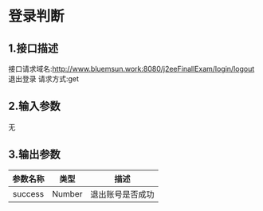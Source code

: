 # 登录判断

## 1.接口描述

接口请求域名:http://www.bluemsun.work:8080/j2eeFinallExam/login/logout
退出登录
请求方式:get

## 2.输入参数

无

## 3.输出参数

| 参数名称 |  类型  |        描述        |
| :------: | :----: | :----------------: |
|  success | Number  |   退出账号是否成功   |

